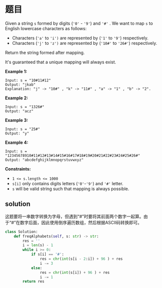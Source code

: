 # 题目

Given a string `s` formed by digits (`'0'` - `'9'`) and `'#'` . We want to map `s` to English lowercase characters as follows:

- Characters (`'a'` to `'i')` are represented by (`'1'` to `'9'`) respectively.
- Characters (`'j'` to `'z')` are represented by (`'10#'` to `'26#'`) respectively. 

Return the string formed after mapping.

It's guaranteed that a unique mapping will always exist.

 

**Example 1:**

```
Input: s = "10#11#12"
Output: "jkab"
Explanation: "j" -> "10#" , "k" -> "11#" , "a" -> "1" , "b" -> "2".
```

**Example 2:**

```
Input: s = "1326#"
Output: "acz"
```

**Example 3:**

```
Input: s = "25#"
Output: "y"
```

**Example 4:**

```
Input: s = "12345678910#11#12#13#14#15#16#17#18#19#20#21#22#23#24#25#26#"
Output: "abcdefghijklmnopqrstuvwxyz"
```

 

**Constraints:**

- `1 <= s.length <= 1000`
- `s[i]` only contains digits letters (`'0'`-`'9'`) and `'#'` letter.
- `s` will be valid string such that mapping is always possible.

## solution

这题要将一串数字转换为字母，但遇到“#”时要将其前面两个数字一起算。由于“#”在数字后面，因此使用倒序遍历数组，然后根据ASCII码转换即可。

```python
class Solution:
    def freqAlphabets(self, s: str) -> str:
        res = '' 
        i = len(s) - 1 
        while i >= 0: 
            if s[i] == '#': 
                res = chr(int(s[i - 2:i]) + 96 ) + res 
                i -= 3
            else: 
                res = chr(int(s[i]) + 96 ) + res 
                i -= 1
        return res
```

